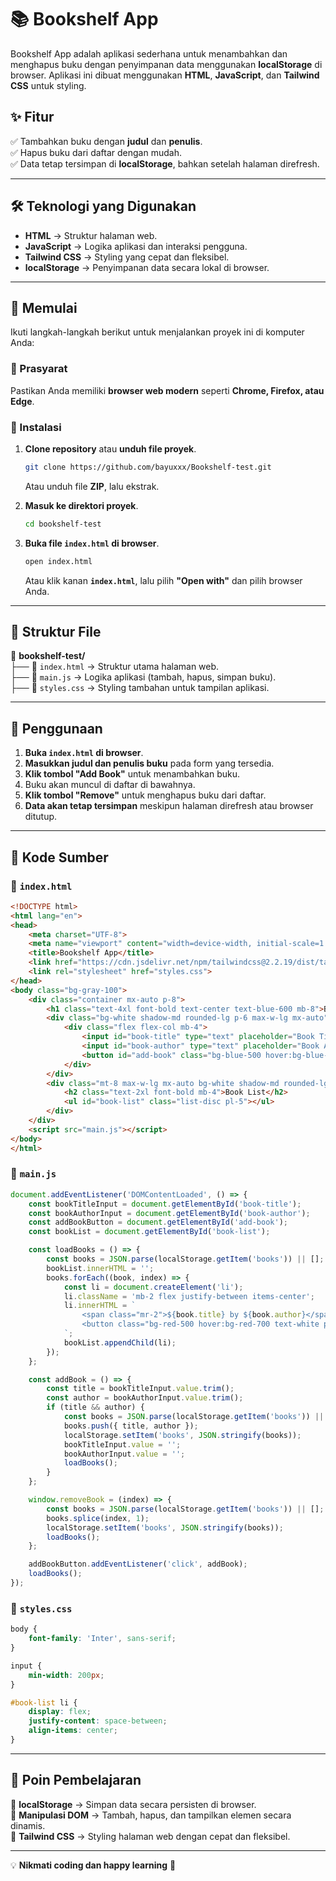 # 📚 Bookshelf App

Bookshelf App adalah aplikasi sederhana untuk menambahkan dan menghapus buku dengan penyimpanan data menggunakan **localStorage** di browser. Aplikasi ini dibuat menggunakan **HTML**, **JavaScript**, dan **Tailwind CSS** untuk styling.

## ✨ Fitur

✅ Tambahkan buku dengan **judul** dan **penulis**.  
✅ Hapus buku dari daftar dengan mudah.  
✅ Data tetap tersimpan di **localStorage**, bahkan setelah halaman direfresh.  

---

## 🛠 Teknologi yang Digunakan

- **HTML** → Struktur halaman web.
- **JavaScript** → Logika aplikasi dan interaksi pengguna.
- **Tailwind CSS** → Styling yang cepat dan fleksibel.
- **localStorage** → Penyimpanan data secara lokal di browser.

---

## 🚀 Memulai

Ikuti langkah-langkah berikut untuk menjalankan proyek ini di komputer Anda:

### 📌 Prasyarat

Pastikan Anda memiliki **browser web modern** seperti **Chrome, Firefox, atau Edge**.

### 🔧 Instalasi

1. **Clone repository** atau **unduh file proyek**.

    ```sh
    git clone https://github.com/bayuxxx/Bookshelf-test.git
    ```

    Atau unduh file **ZIP**, lalu ekstrak.

2. **Masuk ke direktori proyek**.

    ```sh
    cd bookshelf-test
    ```

3. **Buka file `index.html` di browser**.

    ```sh
    open index.html
    ```
    
    Atau klik kanan **`index.html`**, lalu pilih **"Open with"** dan pilih browser Anda.

---

## 📂 Struktur File

📁 **bookshelf-test/**  
 ├── 📄 `index.html` → Struktur utama halaman web.  
 ├── 📄 `main.js` → Logika aplikasi (tambah, hapus, simpan buku).  
 ├── 📄 `styles.css` → Styling tambahan untuk tampilan aplikasi.  

---

## 📝 Penggunaan

1. **Buka `index.html` di browser**.
2. **Masukkan judul dan penulis buku** pada form yang tersedia.
3. **Klik tombol "Add Book"** untuk menambahkan buku.
4. Buku akan muncul di daftar di bawahnya.
5. **Klik tombol "Remove"** untuk menghapus buku dari daftar.
6. **Data akan tetap tersimpan** meskipun halaman direfresh atau browser ditutup.

---

## 📜 Kode Sumber

### 🔹 `index.html`
```html
<!DOCTYPE html>
<html lang="en">
<head>
    <meta charset="UTF-8">
    <meta name="viewport" content="width=device-width, initial-scale=1.0">
    <title>Bookshelf App</title>
    <link href="https://cdn.jsdelivr.net/npm/tailwindcss@2.2.19/dist/tailwind.min.css" rel="stylesheet">
    <link rel="stylesheet" href="styles.css">
</head>
<body class="bg-gray-100">
    <div class="container mx-auto p-8">
        <h1 class="text-4xl font-bold text-center text-blue-600 mb-8">Bookshelf App</h1>
        <div class="bg-white shadow-md rounded-lg p-6 max-w-lg mx-auto">
            <div class="flex flex-col mb-4">
                <input id="book-title" type="text" placeholder="Book Title" class="border p-3 rounded mb-4">
                <input id="book-author" type="text" placeholder="Book Author" class="border p-3 rounded mb-4">
                <button id="add-book" class="bg-blue-500 hover:bg-blue-700 text-white p-3 rounded">Add Book</button>
            </div>
        </div>
        <div class="mt-8 max-w-lg mx-auto bg-white shadow-md rounded-lg p-6">
            <h2 class="text-2xl font-bold mb-4">Book List</h2>
            <ul id="book-list" class="list-disc pl-5"></ul>
        </div>
    </div>
    <script src="main.js"></script>
</body>
</html>
```

### 🔹 `main.js`
```javascript
document.addEventListener('DOMContentLoaded', () => {
    const bookTitleInput = document.getElementById('book-title');
    const bookAuthorInput = document.getElementById('book-author');
    const addBookButton = document.getElementById('add-book');
    const bookList = document.getElementById('book-list');

    const loadBooks = () => {
        const books = JSON.parse(localStorage.getItem('books')) || [];
        bookList.innerHTML = '';
        books.forEach((book, index) => {
            const li = document.createElement('li');
            li.className = 'mb-2 flex justify-between items-center';
            li.innerHTML = `
                <span class="mr-2">${book.title} by ${book.author}</span>
                <button class="bg-red-500 hover:bg-red-700 text-white p-1 rounded" onclick="removeBook(${index})">Remove</button>
            `;
            bookList.appendChild(li);
        });
    };

    const addBook = () => {
        const title = bookTitleInput.value.trim();
        const author = bookAuthorInput.value.trim();
        if (title && author) {
            const books = JSON.parse(localStorage.getItem('books')) || [];
            books.push({ title, author });
            localStorage.setItem('books', JSON.stringify(books));
            bookTitleInput.value = '';
            bookAuthorInput.value = '';
            loadBooks();
        }
    };

    window.removeBook = (index) => {
        const books = JSON.parse(localStorage.getItem('books')) || [];
        books.splice(index, 1);
        localStorage.setItem('books', JSON.stringify(books));
        loadBooks();
    };

    addBookButton.addEventListener('click', addBook);
    loadBooks();
});
```

### 🔹 `styles.css`
```css
body {
    font-family: 'Inter', sans-serif;
}

input {
    min-width: 200px;
}

#book-list li {
    display: flex;
    justify-content: space-between;
    align-items: center;
}
```

---

## 🎯 Poin Pembelajaran

📌 **localStorage** → Simpan data secara persisten di browser.  
📌 **Manipulasi DOM** → Tambah, hapus, dan tampilkan elemen secara dinamis.  
📌 **Tailwind CSS** → Styling halaman web dengan cepat dan fleksibel.  

---

💡 **Nikmati coding dan happy learning** 🚀

